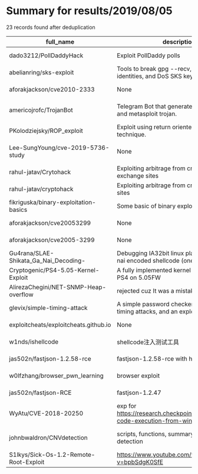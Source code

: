 
# Summary for results/2019/08/05
    
23 records found after deduplication

| full_name | description | html_url | matched_list | matched_count | pushed_at | size | stargazers_count | language | forks_count | vul_ids |
|----------------------------------------|-----------------------------------------------------------------------------------|-----------------------------------------------------------|----------------------------------|-----------------|---------------------------|--------|--------------------|------------|---------------|--------------------|
| dado3212/PollDaddyHack | Exploit PollDaddy polls | https://github.com/dado3212/PollDaddyHack | ['exploit'] | 1 | 2019-08-05 03:21:24+00:00 | 113 | 31 | Python | 38 | [] |
| abelianring/sks-exploit | Tools to break gpg --recv, add fake identities, and DoS SKS keyservers | https://github.com/abelianring/sks-exploit | ['exploit'] | 1 | 2019-08-05 06:59:28+00:00 | 3626 | 3 | Go | 0 | [] |
| aforakjackson/cve2010-2333 | None | https://github.com/aforakjackson/cve2010-2333 | ['cve-2'] | 1 | 2019-08-05 18:03:34+00:00 | 1 | 0 | Perl | 0 | [] |
| americojrofc/TrojanBot | Telegram Bot that generate simple trojan and metasploit trojan. | https://github.com/americojrofc/TrojanBot | ['metasploit module OR payload'] | 1 | 2019-08-05 17:26:33+00:00 | 3 | 0 | Python | 0 | [] |
| PKolodziejsky/ROP_exploit | Exploit using return oriented programminig technique. | https://github.com/PKolodziejsky/ROP_exploit | ['exploit'] | 1 | 2019-08-05 15:37:13+00:00 | 2 | 0 | Python | 0 | [] |
| Lee-SungYoung/cve-2019-5736-study | None | https://github.com/Lee-SungYoung/cve-2019-5736-study | ['cve-2'] | 1 | 2019-08-05 10:16:31+00:00 | 2 | 0 | C | 0 | ['CVE-2019-5736'] |
| rahul-jatav/Crytohack | Exploiting arbitrage from crypto-currency exchange sites | https://github.com/rahul-jatav/Crytohack | ['exploit'] | 1 | 2019-08-05 09:31:09+00:00 | 1541 | 0 | Java | 0 | [] |
| rahul-jatav/cryptohack | Exploiting arbitrage from crypto exchange sites | https://github.com/rahul-jatav/cryptohack | ['exploit'] | 1 | 2019-08-05 09:22:20+00:00 | 0 | 0 | | 0 | [] |
| fikriguska/binary-exploitation-basics | Some basic of binary exploitation | https://github.com/fikriguska/binary-exploitation-basics | ['exploit'] | 1 | 2019-08-05 07:45:18+00:00 | 9 | 1 | C | 0 | [] |
| aforakjackson/cve20053299 | None | https://github.com/aforakjackson/cve20053299 | ['cve-2'] | 1 | 2019-08-05 02:01:05+00:00 | 1 | 0 | Perl | 0 | [] |
| aforakjackson/cve2005-3299 | None | https://github.com/aforakjackson/cve2005-3299 | ['cve-2'] | 1 | 2019-08-05 01:58:45+00:00 | 0 | 0 | | 0 | [] |
| Gu4rana/SLAE-Shikata_Ga_Nai_Decoding- | Debugging IA32bit linux platform shikata ga nai encoded shellcode (one iteration) | https://github.com/Gu4rana/SLAE-Shikata_Ga_Nai_Decoding- | ['shellcode'] | 1 | 2019-08-05 09:46:57+00:00 | 432 | 3 | | 0 | [] |
| Cryptogenic/PS4-5.05-Kernel-Exploit | A fully implemented kernel exploit for the PS4 on 5.05FW | https://github.com/Cryptogenic/PS4-5.05-Kernel-Exploit | ['exploit'] | 1 | 2019-08-05 08:16:00+00:00 | 129 | 609 | JavaScript | 132 | [] |
| AlirezaChegini/NET-SNMP-Heap-overflow | rejected cuz It was a mistake | https://github.com/AlirezaChegini/NET-SNMP-Heap-overflow | ['heap overflow'] | 1 | 2019-08-05 18:51:19+00:00 | 1054 | 0 | C | 0 | [] |
| glevix/simple-timing-attack | A simple password checker vulnerable to timing attacks, and an exploitation | https://github.com/glevix/simple-timing-attack | ['exploit'] | 1 | 2019-08-05 09:24:38+00:00 | 2 | 0 | C | 0 | [] |
| exploitcheats/exploitcheats.github.io | None | https://github.com/exploitcheats/exploitcheats.github.io | ['exploit'] | 1 | 2019-08-05 11:28:46+00:00 | 1134 | 0 | HTML | 0 | [] |
| w1nds/ishellcode | shellcode注入测试工具 | https://github.com/w1nds/ishellcode | ['shellcode'] | 1 | 2019-08-05 05:29:12+00:00 | 1257 | 39 | C++ | 12 | [] |
| jas502n/fastjson-1.2.58-rce | fastjson-1.2.58-rce with h2 database | https://github.com/jas502n/fastjson-1.2.58-rce | ['rce'] | 1 | 2019-08-05 03:15:59+00:00 | 5776 | 28 | Java | 9 | [] |
| w0lfzhang/browser_pwn_learning | browser exploit | https://github.com/w0lfzhang/browser_pwn_learning | ['exploit'] | 1 | 2019-08-05 08:23:28+00:00 | 13 | 6 | JavaScript | 1 | [] |
| jas502n/fastjson-RCE | fastjson-1.2.47 | https://github.com/jas502n/fastjson-RCE | ['rce'] | 1 | 2019-08-05 03:20:33+00:00 | 372 | 57 | | 18 | [] |
| WyAtu/CVE-2018-20250 | exp for https://research.checkpoint.com/extracting-code-execution-from-winrar | https://github.com/WyAtu/CVE-2018-20250 | ['cve-2'] | 1 | 2019-08-05 10:45:34+00:00 | 51 | 456 | Python | 182 | ['CVE-2018-20250'] |
| johnbwaldron/CNVdetection | scripts, functions, summary data for CNV detection | https://github.com/johnbwaldron/CNVdetection | ['cnvd-c OR cnvd-2 OR cnnvd-2'] | 1 | 2019-08-05 18:03:21+00:00 | 5631 | 0 | R | 0 | [] |
| S1lkys/Sick-Os-1.2-Remote-Root-Exploit | https://www.youtube.com/watch?v=bpbSdgK0SfE | https://github.com/S1lkys/Sick-Os-1.2-Remote-Root-Exploit | ['exploit'] | 1 | 2019-08-05 23:12:15+00:00 | 5 | 3 | Python | 1 | [] |

